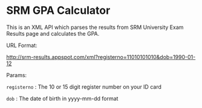# SRM GPA Calculator
This is an XML API which parses the results from SRM University Exam Results page and calculates the GPA.

URL Format:

http://srm-results.appspot.com/xml?registerno=11010101010&dob=1990-01-12

Params:

``registerno`` : The 10 or 15 digit register number on your ID card

``dob`` : The date of birth in yyyy-mm-dd format
